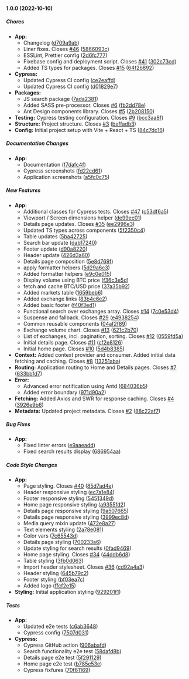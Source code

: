 #### 1.0.0 (2022-10-10)

##### Chores

* **App:**
  *  Changelog ([d709a9ab](https://github.com/sobolev-alexey/crypto-exchange/commit/d709a9ab7119eb04c378d7eef3b945157685e8c1))
  *  Liner fixes. Closes [#46](https://github.com/sobolev-alexey/crypto-exchange/pull/46) ([5866093c](https://github.com/sobolev-alexey/crypto-exchange/commit/5866093ca36dab94d09f3dd66b9d17b88df74556))
  *  ESSLint, Prettier config ([2d6fc777](https://github.com/sobolev-alexey/crypto-exchange/commit/2d6fc777645c9e3ce74c9f9bcd1933f3449a46b6))
  *  Fixebase config and deployment script. Closes [#41](https://github.com/sobolev-alexey/crypto-exchange/pull/41) ([302c73cd](https://github.com/sobolev-alexey/crypto-exchange/commit/302c73cdcbcdb3dd3207eabd8e2c6042cbff7031))
  *  Added TS types for packages. Closes [#15](https://github.com/sobolev-alexey/crypto-exchange/pull/15) ([64f2b892](https://github.com/sobolev-alexey/crypto-exchange/commit/64f2b892c774e990a66de435fbc0e09159deb757))
* **Cypress:**
  *  Updated Cypress CI config ([ce2eaffd](https://github.com/sobolev-alexey/crypto-exchange/commit/ce2eaffd31a96d9ef0f35575f8a4a7d2b60d838a))
  *  Updated Cypress CI config ([d01829e7](https://github.com/sobolev-alexey/crypto-exchange/commit/d01829e7c5ac6ea5fe9c1d19920694c93cc6c354))
* **Packages:**
  *  JS search package ([7ada2381](https://github.com/sobolev-alexey/crypto-exchange/commit/7ada23815b2e4032d1db7bb6962c97e0ef37e01f))
  *  Added SASS pre-processor. Closes [#6](https://github.com/sobolev-alexey/crypto-exchange/pull/6) ([fb2dd78e](https://github.com/sobolev-alexey/crypto-exchange/commit/fb2dd78eb6e19bc6111d9a097806e492f8641dfd))
  *  Ant Design components library. Closes [#5](https://github.com/sobolev-alexey/crypto-exchange/pull/5) ([2b208150](https://github.com/sobolev-alexey/crypto-exchange/commit/2b2081503e40bff5360a89321682c98ce1ab8400))
* **Testing:**  Cypress testing configuration. Closes [#9](https://github.com/sobolev-alexey/crypto-exchange/pull/9) ([bcc3aa8f](https://github.com/sobolev-alexey/crypto-exchange/commit/bcc3aa8f4a2778224daa6fcf718a1c39e1d8d200))
* **Structure:**   Project structure. Closes [#3](https://github.com/sobolev-alexey/crypto-exchange/pull/3) ([beffadb3](https://github.com/sobolev-alexey/crypto-exchange/commit/beffadb33d69800d06d2ad35edb67c8531e5c1f5))
* **Config:**  Initial project setup with Vite + React + TS ([84c7dc16](https://github.com/sobolev-alexey/crypto-exchange/commit/84c7dc168925eb3f9c8b9bc7c868cb692a2b0f28))

##### Documentation Changes

* **App:**
  *  Documentation ([f7dafc4f](https://github.com/sobolev-alexey/crypto-exchange/commit/f7dafc4fe09c80760542c91ffb1eb25243c31d29))
  *  Cypress screenshots ([fd22cd61](https://github.com/sobolev-alexey/crypto-exchange/commit/fd22cd61871498f4e0ac4a8fcc927c44b4ff0ebd))
  *  Application screenshots ([a5fc0c75](https://github.com/sobolev-alexey/crypto-exchange/commit/a5fc0c759811163daf396d843d54e6123afb2bab))

##### New Features

* **App:**
  *  Additional classes for Cypress tests. Closes [#47](https://github.com/sobolev-alexey/crypto-exchange/pull/47) ([c53df6a5](https://github.com/sobolev-alexey/crypto-exchange/commit/c53df6a5f88d21b9e618fec65c44e435fcdfb656))
  *  Viewport / Screen dimensions helper ([de99ec01](https://github.com/sobolev-alexey/crypto-exchange/commit/de99ec01ee1ab0387ee3b271c68b4a418bd0b1b0))
  *  Details page updates. Closes [#35](https://github.com/sobolev-alexey/crypto-exchange/pull/35) ([ee2996e3](https://github.com/sobolev-alexey/crypto-exchange/commit/ee2996e3935e772ab1267efec63897e0067ea348))
  *  Updated TS types across components ([5f2350c4](https://github.com/sobolev-alexey/crypto-exchange/commit/5f2350c4b504b47369e4f978ce7aec101e4df6b8))
  *  Table updates ([5ba42725](https://github.com/sobolev-alexey/crypto-exchange/commit/5ba42725723d718e79b275dd73804b0d5cd2b476))
  *  Search bar update ([dab17240](https://github.com/sobolev-alexey/crypto-exchange/commit/dab172409fa299c4b63333fb86ae4e6903564644))
  *  Footer update ([d90a8220](https://github.com/sobolev-alexey/crypto-exchange/commit/d90a8220fcb3643c330b3206d1dc8ffd40fc73d1))
  *  Header update ([426d3a60](https://github.com/sobolev-alexey/crypto-exchange/commit/426d3a6080f39d238b17ef47789fdfc14e94afa0))
  *  Details page composition ([5e8d769f](https://github.com/sobolev-alexey/crypto-exchange/commit/5e8d769fc2a6d88aedc21abe5529023bba7cfa31))
  *  apply formatter helpers ([5d29a6c3](https://github.com/sobolev-alexey/crypto-exchange/commit/5d29a6c333ac53d411ffa603ded82c092c5918a7))
  *  Added formatter helpers ([e9c0e015](https://github.com/sobolev-alexey/crypto-exchange/commit/e9c0e01557b14fe2936ae6939bf59a613028012a))
  *  Display volume using BTC price ([f36c3e5d](https://github.com/sobolev-alexey/crypto-exchange/commit/f36c3e5df56b999dcefd74c57bade17888b218a1))
  *  fetch and cache BTC/USD price ([37a35b92](https://github.com/sobolev-alexey/crypto-exchange/commit/37a35b92d42a5506d3c2d57b9b7676a9ac945aec))
  *  Added markets table ([1659beb6](https://github.com/sobolev-alexey/crypto-exchange/commit/1659beb681be4a3518c4ccb885f754da5de79256))
  *  Added exchange links ([83b4c6e2](https://github.com/sobolev-alexey/crypto-exchange/commit/83b4c6e21c95a695a081ed56c009c6cb66263ba1))
  *  Added basic footer ([f40f3ed1](https://github.com/sobolev-alexey/crypto-exchange/commit/f40f3ed150ccfdcff26d5285e9f978b695a60564))
  *  Functional search over exchanges array. Closes [#14](https://github.com/sobolev-alexey/crypto-exchange/pull/14) ([7c0e53d4](https://github.com/sobolev-alexey/crypto-exchange/commit/7c0e53d422c8d913e370a21021e6edb2fa2d2a49))
  *  Suspense and fallback. Closes [#29](https://github.com/sobolev-alexey/crypto-exchange/pull/29) ([e4938254](https://github.com/sobolev-alexey/crypto-exchange/commit/e493825465f8ba014b6a83140516a199e64c76b3))
  *  Common reusable components ([04af2f89](https://github.com/sobolev-alexey/crypto-exchange/commit/04af2f894d1b344515bb51767dee7eee4c45ca2b))
  *  Exchange volume chart. Closes [#13](https://github.com/sobolev-alexey/crypto-exchange/pull/13) ([621c2b70](https://github.com/sobolev-alexey/crypto-exchange/commit/621c2b70523e8eea7611da7a722e94d06a31fe27))
  *  List of exchanges, incl. pagination, sorting. Closes [#12](https://github.com/sobolev-alexey/crypto-exchange/pull/12) ([0559fd5a](https://github.com/sobolev-alexey/crypto-exchange/commit/0559fd5a154035a99564dc7a1b1c19b3c90187c7))
  *  Initial details page. Closes [#11](https://github.com/sobolev-alexey/crypto-exchange/pull/11) ([cf2e8126](https://github.com/sobolev-alexey/crypto-exchange/commit/cf2e812651797857310829131c4f169e0acf7f47))
  *  Initial home page. Closes [#10](https://github.com/sobolev-alexey/crypto-exchange/pull/10) ([5d4b8385](https://github.com/sobolev-alexey/crypto-exchange/commit/5d4b83855ad9f8bdd6e7ec52326a951a3feed0be))
* **Context:**  Added context provider and consumer. Added initial data fetching and caching. Closes [#8](https://github.com/sobolev-alexey/crypto-exchange/pull/8) ([13251aba](https://github.com/sobolev-alexey/crypto-exchange/commit/13251aba4dfbf679e70c4bc64e73aac485398183))
* **Routing:**  Application routing to Home and Details pages. Closes [#7](https://github.com/sobolev-alexey/crypto-exchange/pull/7) ([633bbfd7](https://github.com/sobolev-alexey/crypto-exchange/commit/633bbfd744d7fbc2ecebca109ed97304e70a07a8))
* **Error:**
  *  Advanced error notification using Antd ([684036b5](https://github.com/sobolev-alexey/crypto-exchange/commit/684036b5789f6f445650c451e2b3e6c46fac8e04))
  *  Added error boundary ([971d90a2](https://github.com/sobolev-alexey/crypto-exchange/commit/971d90a2daf88dfb0b72fecbd0c7c63910bc2e17))
* **Fetching:**  Added Axios and SWR for response caching. Closes [#4](https://github.com/sobolev-alexey/crypto-exchange/pull/4) ([3926e9b6](https://github.com/sobolev-alexey/crypto-exchange/commit/3926e9b63c2d1ccf3aeb39c0775ac3c0f481a24b))
* **Metadata:**  Updated project metadata. Closes [#2](https://github.com/sobolev-alexey/crypto-exchange/pull/2) ([88c22af7](https://github.com/sobolev-alexey/crypto-exchange/commit/88c22af76350bfe62a7760b76b6f6df08072bc4d))

##### Bug Fixes

* **App:**
  *  Fixed linter errors ([e9aaeadd](https://github.com/sobolev-alexey/crypto-exchange/commit/e9aaeadd2a6f8037487411a06ccc812377531f08))
  *  Fixed search results display ([686954aa](https://github.com/sobolev-alexey/crypto-exchange/commit/686954aa5d00bc077e89ab258576696a235be170))

##### Code Style Changes

* **App:**
  *  Page styling. Closes [#40](https://github.com/sobolev-alexey/crypto-exchange/pull/40) ([85d7ad4e](https://github.com/sobolev-alexey/crypto-exchange/commit/85d7ad4e1c0c68bb8307c811573af2274b96c620))
  *  Header responsive styling ([ec7a1e84](https://github.com/sobolev-alexey/crypto-exchange/commit/ec7a1e8479730d128d3204dc014e13cc654abe8c))
  *  Footer responsive styling ([5451349d](https://github.com/sobolev-alexey/crypto-exchange/commit/5451349d65c100d7ec834ab6edd8dcc11b5a2e7e))
  *  Home page responsive styling ([a9355fd2](https://github.com/sobolev-alexey/crypto-exchange/commit/a9355fd29711f09d8d2dfbb80cabb9cf2bd37bdc))
  *  Details page responsive styling ([9a507665](https://github.com/sobolev-alexey/crypto-exchange/commit/9a5076654103913d64c58039c4b58af2575e5c09))
  *  Details page responsive styling ([3999ec8d](https://github.com/sobolev-alexey/crypto-exchange/commit/3999ec8d8eefe200828e2c6ec58df9906dc796a7))
  *  Media query mixin update ([472e8a27](https://github.com/sobolev-alexey/crypto-exchange/commit/472e8a275ff0abed4d66145f52985b27ef0231e7))
  *  Text elements styling ([2a78e081](https://github.com/sobolev-alexey/crypto-exchange/commit/2a78e0815816dcfe7d14f537f5ebba62872c1e32))
  *  Color vars ([7c65543d](https://github.com/sobolev-alexey/crypto-exchange/commit/7c65543df8ae5d88bfeebb3266fd624cbe550d2b))
  *  Details page styling ([700233a6](https://github.com/sobolev-alexey/crypto-exchange/commit/700233a605806c83af930194130034a26e2b0413))
  *  Update styling for search results ([0fad9469](https://github.com/sobolev-alexey/crypto-exchange/commit/0fad9469e0cb9d697d06f1909662c6208a4e1a9a))
  *  Home page styling. Closes [#34](https://github.com/sobolev-alexey/crypto-exchange/pull/34) ([44ddb6d8](https://github.com/sobolev-alexey/crypto-exchange/commit/44ddb6d8cf60855dbfce6311a64d3be694becd9b))
  *  Table styling ([3fb0d063](https://github.com/sobolev-alexey/crypto-exchange/commit/3fb0d063329f0aa164f06ea9d1388013df99a319))
  *  Import header stylesheet. Closes [#36](https://github.com/sobolev-alexey/crypto-exchange/pull/36) ([cd92a4a3](https://github.com/sobolev-alexey/crypto-exchange/commit/cd92a4a33fa9f7b5becb0ec4459158d2ee23a385))
  *  Header styling ([645b79c2](https://github.com/sobolev-alexey/crypto-exchange/commit/645b79c2307e71fcd11cef9d4357380670287e56))
  *  Footer styling ([bf03ea7c](https://github.com/sobolev-alexey/crypto-exchange/commit/bf03ea7cb2b2f5c31fb24602800fa2632635a060))
  *  Added logo ([ffcf2e15](https://github.com/sobolev-alexey/crypto-exchange/commit/ffcf2e15570c8ec1a1370634b7cf340854da18d3))
* **Styling:**  Initial application styling ([929201f1](https://github.com/sobolev-alexey/crypto-exchange/commit/929201f1eea2994c043295752f5f96a5a3307409))

##### Tests

* **App:**
  *  Updated e2e tests ([c6ab3648](https://github.com/sobolev-alexey/crypto-exchange/commit/c6ab364878740328081a1f8685de2ba9ef8cc0b0))
  *  Cypress config ([7507d031](https://github.com/sobolev-alexey/crypto-exchange/commit/7507d0316c50ae8d1099fba92d1530306331a71d))
* **Cypress:**
  *  Cypress GitHub action ([906abafd](https://github.com/sobolev-alexey/crypto-exchange/commit/906abafd9ea021f276c75318b29c7cf41649bf65))
  *  Search functionality e2e test ([58dafd8b](https://github.com/sobolev-alexey/crypto-exchange/commit/58dafd8b60ab0362f86c7643105ac3932bb26b9e))
  *  Details page e2e test ([5f291129](https://github.com/sobolev-alexey/crypto-exchange/commit/5f291129fd5c20482c7836fcc25b2d7bd405629f))
  *  Home page e2e test ([b785e53e](https://github.com/sobolev-alexey/crypto-exchange/commit/b785e53e90f31c9f0c5da6040ccd92491b162a2c))
  *  Cypress fixfures ([70f61169](https://github.com/sobolev-alexey/crypto-exchange/commit/70f6116975f7023b51cc06860d8592dc8856d7bb))


